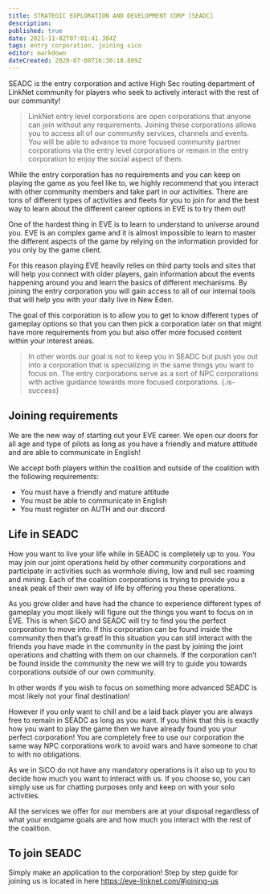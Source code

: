 ```yaml
---
title: STRATEGIC EXPLORATION AND DEVELOPMENT CORP [SEADC]
description: 
published: true
date: 2021-11-02T07:01:41.384Z
tags: entry corporation, joining sico
editor: markdown
dateCreated: 2020-07-08T16:30:18.889Z
---
```


SEADC is the entry corporation and active High Sec routing department of LinkNet community for players who seek to actively interact with the rest of our community!

> LinkNet entry level corporations are open corporations that anyone can join without any requirements. Joining these corporations allows you to access all of our community services, channels and events. You will be able to advance to more focused community partner corporations via the entry level corporations or remain in the entry corporation to enjoy the social aspect of them.

While the entry corporation has no requirements and you can keep on playing the game as you feel like to, we highly recommend that you interact with other community members and take part in our activities. There are tons of different types of activities and fleets for you to join for and the best way to learn about the different career options in EVE is to try them out!

One of the hardest thing in EVE is to learn to understand to universe around you. EVE is an complex game and it is almost impossible to learn to master the different aspects of the game by relying on the information provided for you only by the game client.

For this reason playing EVE heavily relies on third party tools and sites that will help you connect with older players, gain information about the events happening around you and learn the basics of different mechanisms. By joining the  entry corporation you will gain access to all of our internal tools that will help you with your daily live in New Eden.

The goal of this corporation is to allow you to get to know different types of gameplay options so that you can then pick a corporation later on that might have more requirements from you but also offer more focused content within your interest areas.

> In other words our goal is not to keep you in SEADC but push you out into a corporation that is specializing in the same things you want to focus on. The entry corporations serve as a sort of NPC corporations with active guidance towards more focused corporations.
{.is-success}

## Joining requirements
We are the new way of starting out your EVE career. We open our doors for all age and type of pilots as long as you have a friendly and mature attitude and are able to communicate in English!

We accept both players within the coalition and outside of the coalition with the following requirements:

- You must have a friendly and mature attitude
- You must be able to communicate in English
- You must register on AUTH and our discord

## Life in SEADC
How you want to live your life while in SEADC is completely up to you. You may join our joint operations held by other community corporations and participate in activities such as wormhole diving, low and null sec roaming and mining. Each of the coalition corporations is trying to provide you a sneak peak of their own way of life by offering you these operations.

As you grow older and have had the chance to experience different types of gameplay you most likely will figure out the things you want to focus on in EVE. This is when SiCO and SEADC will try to find you the perfect corporation to move into. If this corporation can be found inside the community then that’s great! In this situation you can still interact with the friends you have made in the community in the past by joining the joint operations and chatting with them on our channels. If the corporation can’t be found inside the community the new we will try to guide you towards corporations outside of our own community.

In other words if you wish to focus on something more advanced SEADC is most likely not your final destination!

However if you only want to chill and be a laid back player you are always free to remain in SEADC as long as you want. If you think that this is exactly how you want to play the game then we have already found you your perfect corporation! You are completely free to use our corporation the same way NPC corporations work to avoid wars and have someone to chat to with no obligations.

As we in SiCO do not have any mandatory operations is it also up to you to decide how much you want to interact with us. If you choose so, you can simply use us for chatting purposes only and keep on with your solo activities.

All the services we offer for our members are at your disposal regardless of what your endgame goals are and how much you interact with the rest of the coalition.

## To join SEADC
Simply make an application to the corporation! Step by step guide for joining us is located in here https://eve-linknet.com/#joining-us